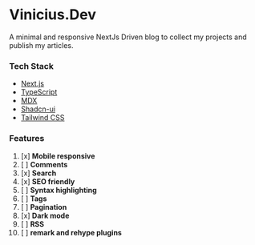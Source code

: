 # Vinicius.Dev

A minimal and responsive NextJs Driven blog to collect my projects and publish my articles.

### Tech Stack
- [Next.js](https://nextjs.org/)
- [TypeScript](https://www.typescriptlang.org/)
- [MDX](https://mdxjs.com/)
- [Shadcn-ui](https://ui.shadcn.com/)
- [Tailwind CSS](https://tailwindcss.com/)

### Features

1. [x] **Mobile responsive**
2. [ ] **Comments**
3. [x] **Search**
4. [x] **SEO friendly**
5. [ ] **Syntax highlighting**
6. [ ] **Tags**
7. [ ] **Pagination**
8. [x] **Dark mode**
9. [ ] **RSS**
10. [ ] **remark and rehype plugins**